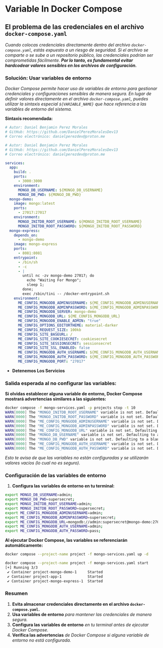 <!-- Autor: Daniel Benjamin Perez Morales -->
<!-- GitHub: https://github.com/DanielPerezMoralesDev13 -->
<!-- Correo electrónico: danielperezdev@proton.me -->

# **Variable In Docker Compose**

## **El problema de las credenciales en el archivo `docker-compose.yaml`**

*Cuando colocas credenciales directamente dentro del archivo `docker-compose.yaml`, estás expuesto a un riesgo de seguridad. Si el archivo se comparte o se sube a un repositorio público, las credenciales podrían ser comprometidas fácilmente. **Por lo tanto, es fundamental evitar hardcodear valores sensibles en los archivos de configuración.***

### **Solución: Usar variables de entorno**

*Docker Compose permite hacer uso de variables de entorno para gestionar credenciales y configuraciones sensibles de manera segura. En lugar de definir valores directamente en el archivo `docker-compose.yaml`, puedes utilizar la sintaxis especial `${VARIABLE_NAME}` que hace referencia a las variables de entorno del sistema.*

**Sintaxis recomendada:**

```yaml
# Autor: Daniel Benjamin Perez Morales
# GitHub: https://github.com/DanielPerezMoralesDev13
# Correo electrónico: danielperezdev@proton.me

# Autor: Daniel Benjamin Perez Morales
# GitHub: https://github.com/DanielPerezMoralesDev13
# Correo electrónico: danielperezdev@proton.me

services:
  app:
    build: .
    ports:
      - 3000:3000
    environment:
      MONGO_DB_USERNAME: ${MONGO_DB_USERNAME}
      MONGO_DB_PWD: ${MONGO_DB_PWD}
  mongo-demo:
    image: mongo:latest
    ports:
      - 27017:27017
    environment:
      MONGO_INITDB_ROOT_USERNAME: ${MONGO_INITDB_ROOT_USERNAME}
      MONGO_INITDB_ROOT_PASSWORD: ${MONGO_INITDB_ROOT_PASSWORD}
  mongo-express:
    depends_on:
      - mongo-demo
    image: mongo-express
    ports:
      - 8081:8081
    entrypoint:
      - /bin/sh
      - -c
      - |
        until nc -zv mongo-demo 27017; do
          echo "Waiting For Mongo";
          sleep 1;
        done;
        exec /sbin/tini -- /docker-entrypoint.sh
    environment:
      ME_CONFIG_MONGODB_ADMINUSERNAME: ${ME_CONFIG_MONGODB_ADMINUSERNAME}
      ME_CONFIG_MONGODB_ADMINPASSWORD: ${ME_CONFIG_MONGODB_ADMINPASSWORD}
      ME_CONFIG_MONGODB_SERVER: mongo-demo
      ME_CONFIG_MONGODB_URL: ${ME_CONFIG_MONGODB_URL}
      ME_CONFIG_MONGODB_ENABLE_ADMIN: "true"
      ME_CONFIG_OPTIONS_EDITORTHEME: material-darker
      ME_CONFIG_REQUEST_SIZE: 100kb
      ME_CONFIG_SITE_BASEURL: /
      ME_CONFIG_SITE_COOKIESECRET: cookiesecret
      ME_CONFIG_SITE_SESSIONSECRET: sessionsecret
      ME_CONFIG_SITE_SSL_ENABLED: false
      ME_CONFIG_MONGODB_AUTH_USERNAME: ${ME_CONFIG_MONGODB_AUTH_USERNAME}
      ME_CONFIG_MONGODB_AUTH_PASSWORD: ${ME_CONFIG_MONGODB_AUTH_PASSWORD}
      ME_CONFIG_MONGODB_PORT: "27017"
```

- **Detenemos Los Servicios**

### **Salida esperada al no configurar las variables:**

**Si olvidas establecer alguna variable de entorno, Docker Compose mostrará advertencias similares a las siguientes:**

```bash
docker compose -f mongo-services.yaml -p projects stop -t 10
WARN[0000] The "MONGO_INITDB_ROOT_USERNAME" variable is not set. Defaulting to a blank string.
WARN[0000] The "MONGO_INITDB_ROOT_PASSWORD" variable is not set. Defaulting to a blank string.
WARN[0000] The "ME_CONFIG_MONGODB_ADMINUSERNAME" variable is not set. Defaulting to a blank string.
WARN[0000] The "ME_CONFIG_MONGODB_ADMINPASSWORD" variable is not set. Defaulting to a blank string.
WARN[0000] The "ME_CONFIG_MONGODB_URL" variable is not set. Defaulting to a blank string.
WARN[0000] The "MONGO_DB_USERNAME" variable is not set. Defaulting to a blank string.
WARN[0000] The "MONGO_DB_PWD" variable is not set. Defaulting to a blank string.
WARN[0000] The "ME_CONFIG_MONGODB_AUTH_USERNAME" variable is not set. Defaulting to a blank string.
WARN[0000] The "ME_CONFIG_MONGODB_AUTH_PASSWORD" variable is not set. Defaulting to a blank string.
```

*Esto te avisa de que las variables no están configuradas y se utilizarán valores vacíos (lo cual no es seguro).*

### **Configuración de las variables de entorno**

1. **Configura las variables de entorno en tu terminal:**

```bash
export MONGO_DB_USERNAME=admin;
export MONGO_DB_PWD=supersecret;
export MONGO_INITDB_ROOT_USERNAME=admin;
export MONGO_INITDB_ROOT_PASSWORD=supersecret;
export ME_CONFIG_MONGODB_ADMINUSERNAME=admin;
export ME_CONFIG_MONGODB_ADMINPASSWORD=supersecret;
export ME_CONFIG_MONGODB_URL=mongodb://admin:supersecret@mongo-demo:27017/
export ME_CONFIG_MONGODB_AUTH_USERNAME=admin;
export ME_CONFIG_MONGODB_AUTH_PASSWORD=pass;
```

**Al ejecutar Docker Compose, las variables se referenciarán automáticamente:**

```bash
docker compose --project-name project -f mongo-services.yaml up -d
```

```bash
docker compose --project-name project -f mongo-services.yaml start
[+] Running 3/3
 ✔ Container project-mongo-demo-1     Started                                                                                    0.5s
 ✔ Container project-app-1            Started                                                                                    0.5s
 ✔ Container project-mongo-express-1  Started                                                                                    0.4s
```

### **Resumen**

1. **Evita almacenar credenciales directamente en el archivo `docker-compose.yaml`.**
2. **Usa variables de entorno** *para mantener las credenciales de manera segura.*
3. **Configura las variables de entorno** *en tu terminal antes de ejecutar Docker Compose.*
4. **Verifica las advertencias** *de Docker Compose si alguna variable de entorno no está configurada.*
